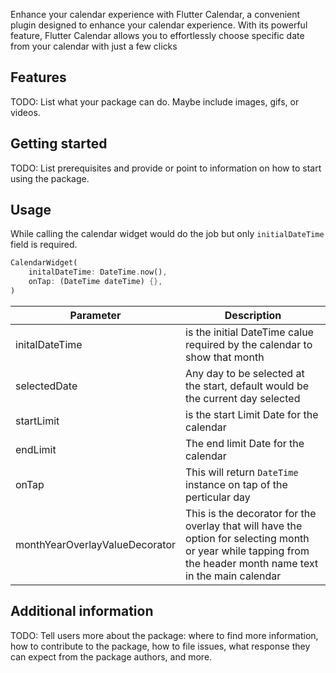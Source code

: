 <!--
This README describes the package. If you publish this package to pub.dev,
this README's contents appear on the landing page for your package.

For information about how to write a good package README, see the guide for
[writing package pages](https://dart.dev/guides/libraries/writing-package-pages).

For general information about developing packages, see the Dart guide for
[creating packages](https://dart.dev/guides/libraries/create-library-packages)
and the Flutter guide for
[developing packages and plugins](https://flutter.dev/developing-packages).
-->

Enhance your calendar experience with Flutter Calendar, a convenient plugin designed to enhance your calendar experience. With its powerful feature, Flutter Calendar allows you to effortlessly choose specific date from your calendar with just a few clicks

## Features

TODO: List what your package can do. Maybe include images, gifs, or videos.


## Getting started

TODO: List prerequisites and provide or point to information on how to
start using the package.

## Usage

While calling the calendar widget would do the job but only `initialDateTime` field is required.

```dart
CalendarWidget(
    initalDateTime: DateTime.now(),
    onTap: (DateTime dateTime) {},
)
```

|Parameter|Description|
|-----------------------------------|--------------------------------------|
|initalDateTime   |is the initial DateTime calue required by the calendar to show that month|
|selectedDate    |Any day to be selected at the start, default would be the current day selected|
|startLimit      |is the start Limit Date for the calendar|
|endLimit |The end limit Date for the calendar|
|onTap |This will return `DateTime` instance on tap of the perticular day|
|monthYearOverlayValueDecorator |This is the decorator for the overlay that will have the option for selecting month or year while tapping from the header month name text in the main calendar|

## Additional information

TODO: Tell users more about the package: where to find more information, how to
contribute to the package, how to file issues, what response they can expect
from the package authors, and more.
